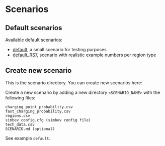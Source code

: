 # Scenarios

## Default scenarios

Available default scenarios:

* [default](default/SCENARIO.md), a small scenario for testing purposes
* [default_RS7](default_RS7/SCENARIO.md), scenario with realistic example numbers per region type

## Create new scenario

This is the scenario directory. You can create new scenarios here:

Create a new scenario by adding a new directory `<SCENARIO_NAME>` with the
following files:
    
    charging_point_probability.csv
    fast_charging_probability.csv
    regions.csv
    simbev_config.cfg (simbev config file)
    tech_data.csv
    SCENARIO.md (optional)

See example `default`.
